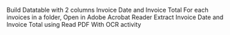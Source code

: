 Build Datatable with 2 columns Invoice Date and Invoice Total
For each invoices in a folder, 
   Open in Adobe Acrobat Reader
   Extract Invoice Date and Invoice Total using Read PDF With OCR activity
